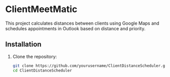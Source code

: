 # ClientMeetMatic

This project calculates distances between clients using Google Maps and schedules appointments in Outlook based on distance and priority.

## Installation

1. Clone the repository:
   ```bash
   git clone https://github.com/yourusername/ClientDistanceScheduler.git
   cd ClientDistanceScheduler
